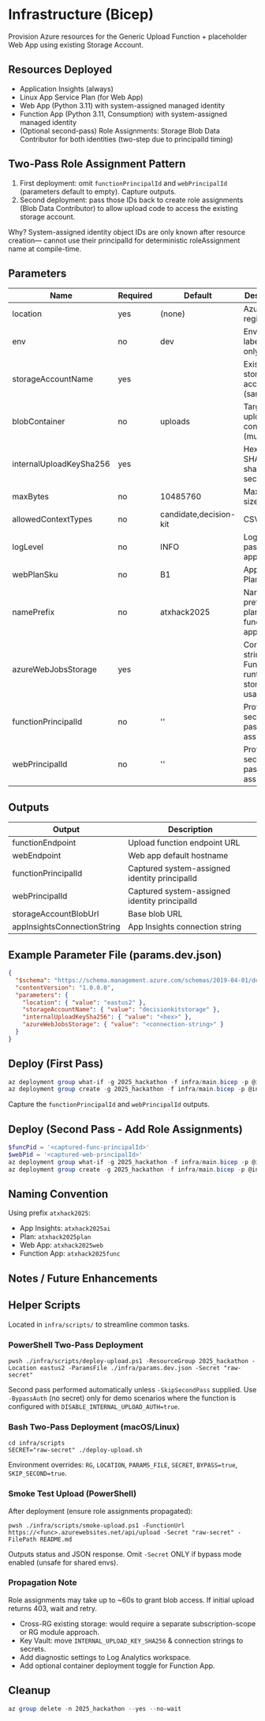 # Infrastructure (Bicep)

Provision Azure resources for the Generic Upload Function + placeholder Web App using existing Storage Account.

## Resources Deployed
- Application Insights (always)
- Linux App Service Plan (for Web App)
- Web App (Python 3.11) with system-assigned managed identity
- Function App (Python 3.11, Consumption) with system-assigned managed identity
- (Optional second-pass) Role Assignments: Storage Blob Data Contributor for both identities (two-step due to principalId timing)

## Two-Pass Role Assignment Pattern
1. First deployment: omit `functionPrincipalId` and `webPrincipalId` (parameters default to empty). Capture outputs.
2. Second deployment: pass those IDs back to create role assignments (Blob Data Contributor) to allow upload code to access the existing storage account.

Why? System-assigned identity object IDs are only known after resource creation— cannot use their principalId for deterministic roleAssignment name at compile-time.

## Parameters
| Name | Required | Default | Description |
| ---- | -------- | ------- | ----------- |
| location | yes | (none) | Azure region |
| env | no | dev | Environment label (tag only) |
| storageAccountName | yes | | Existing storage account (same RG) |
| blobContainer | no | uploads | Target upload container (must exist) |
| internalUploadKeySha256 | yes | | Hex SHA256 of shared secret |
| maxBytes | no | 10485760 | Max upload size in bytes |
| allowedContextTypes | no | candidate,decision-kit | CSV list |
| logLevel | no | INFO | Log level passed to apps |
| webPlanSku | no | B1 | App Service Plan SKU |
| namePrefix | no | atxhack2025 | Naming prefix (ai, plan, web, func appended) |
| azureWebJobsStorage | yes | | Connection string for Functions runtime storage usage |
| functionPrincipalId | no | '' | Provided on second pass for role assignment |
| webPrincipalId | no | '' | Provided on second pass for role assignment |

## Outputs
| Output | Description |
| ------ | ----------- |
| functionEndpoint | Upload function endpoint URL |
| webEndpoint | Web app default hostname |
| functionPrincipalId | Captured system-assigned identity principalId |
| webPrincipalId | Captured system-assigned identity principalId |
| storageAccountBlobUrl | Base blob URL |
| appInsightsConnectionString | App Insights connection string |

## Example Parameter File (params.dev.json)
```json
{
  "$schema": "https://schema.management.azure.com/schemas/2019-04-01/deploymentParameters.json#",
  "contentVersion": "1.0.0.0",
  "parameters": {
    "location": { "value": "eastus2" },
    "storageAccountName": { "value": "decisionkitstorage" },
    "internalUploadKeySha256": { "value": "<hex>" },
    "azureWebJobsStorage": { "value": "<connection-string>" }
  }
}
```

## Deploy (First Pass)
```powershell
az deployment group what-if -g 2025_hackathon -f infra/main.bicep -p @infra/params.dev.json
az deployment group create -g 2025_hackathon -f infra/main.bicep -p @infra/params.dev.json
```
Capture the `functionPrincipalId` and `webPrincipalId` outputs.

## Deploy (Second Pass - Add Role Assignments)
```powershell
$funcPid = '<captured-func-principalId>'
$webPid = '<captured-web-principalId>'
az deployment group what-if -g 2025_hackathon -f infra/main.bicep -p @infra/params.dev.json functionPrincipalId=$funcPid webPrincipalId=$webPid
az deployment group create -g 2025_hackathon -f infra/main.bicep -p @infra/params.dev.json functionPrincipalId=$funcPid webPrincipalId=$webPid
```

## Naming Convention
Using prefix `atxhack2025`:
- App Insights: `atxhack2025ai`
- Plan: `atxhack2025plan`
- Web App: `atxhack2025web`
- Function App: `atxhack2025func`

## Notes / Future Enhancements
## Helper Scripts

Located in `infra/scripts/` to streamline common tasks.

### PowerShell Two-Pass Deployment
```
pwsh ./infra/scripts/deploy-upload.ps1 -ResourceGroup 2025_hackathon -Location eastus2 -ParamsFile ./infra/params.dev.json -Secret "raw-secret"
```
Second pass performed automatically unless `-SkipSecondPass` supplied. Use `-BypassAuth` (no secret) only for demo scenarios where the function is configured with `DISABLE_INTERNAL_UPLOAD_AUTH=true`.

### Bash Two-Pass Deployment (macOS/Linux)
```
cd infra/scripts
SECRET="raw-secret" ./deploy-upload.sh
```
Environment overrides: `RG`, `LOCATION`, `PARAMS_FILE`, `SECRET`, `BYPASS=true`, `SKIP_SECOND=true`.

### Smoke Test Upload (PowerShell)
After deployment (ensure role assignments propagated):
```
pwsh ./infra/scripts/smoke-upload.ps1 -FunctionUrl https://<func>.azurewebsites.net/api/upload -Secret "raw-secret" -FilePath README.md
```
Outputs status and JSON response. Omit `-Secret` ONLY if bypass mode enabled (unsafe for shared envs).

### Propagation Note
Role assignments may take up to ~60s to grant blob access. If initial upload returns 403, wait and retry.

- Cross-RG existing storage: would require a separate subscription-scope or RG module approach.
- Key Vault: move `INTERNAL_UPLOAD_KEY_SHA256` & connection strings to secrets.
- Add diagnostic settings to Log Analytics workspace.
- Add optional container deployment toggle for Function App.

## Cleanup
```powershell
az group delete -n 2025_hackathon --yes --no-wait
```
